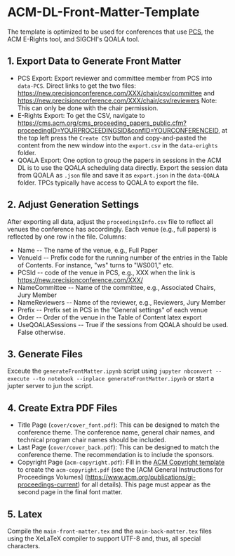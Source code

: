 # ACM-DL-Front-Matter-Template

The template is optimized to be used for conferences that use [PCS](https://new.precisionconference.com/), the ACM E-Rights tool, and SIGCHI's QOALA tool.

## 1. Export Data to Generate Front Matter
* PCS Export: Export reviewer and committee member from PCS into `data-PCS`. Direct links to get the two files: https://new.precisionconference.com/XXX/chair/csv/committee and https://new.precisionconference.com/XXX/chair/csv/reviewers Note: This can only be done with the chair permission.
* E-Rights Export: To get the CSV, navigate to https://cms.acm.org/cms_proceeding_papers_public.cfm?proceedingID=YOURPROCEEDINGSID&confID=YOURCONFERENCEID, at the top left press the `Create CSV` button and copy-and-pasted the content from the new window into the `export.csv` in the `data-erights` folder.
* QOALA Export: One option to group the papers in sessions in the ACM DL is to use the QOALA scheduling data directly. Export the session data from QOALA as `.json` file and save it as `export.json` in the `data-QOALA` folder. TPCs typically have access to QOALA to export the file.

## 2. Adjust Generation Settings
After exporting all data, adjust the `proceedingsInfo.csv` file to reflect all venues the conference has accordingly. Each venue (e.g., full papers) is reflected by one row in the file. Columns:
* Name -- The name of the venue, e.g., Full Paper
* VenueId -- Prefix code for the running number of the entries in the Table of Contents. For instance, "ws" turns to "WS001," etc.
* PCSId -- code of the venue in PCS, e.g., XXX when the link is https://new.precisionconference.com/XXX/
* NameCommittee -- Name of the committee, e.g., Associated Chairs, Jury Member
* NameReviewers -- Name of the reviewer, e.g., Reviewers, Jury Member
* Prefix -- Prefix set in PCS in the "General settings" of each venue
* Order -- Order of the venue in the Table of Content latex export
* UseQOALASessions -- True if the sessions from QOALA should be used. False otherwise.

## 3. Generate Files
Exceute the `generateFrontMatter.ipynb` script using `jupyter nbconvert --execute --to notebook --inplace generateFrontMatter.ipynb` or start a jupter server to jun the script. 

## 4. Create Extra PDF Files
* Title Page (`cover/cover_font.pdf`): This can be designed to match the conference theme. The conference name, general chair names, and technical program chair names should be included. 
* Last Page (`cover/cover_back.pdf`): This can be designed to match the conference theme. The recommendation is to include the sponsors.
* Copyright Page (`acm-copyright.pdf`): Fill in the [ACM Copyright template](https://www.acm.org/binaries/content/assets/publications/gi-verso.doc) to create the `acm-copyright.pdf` (see the [ACM General Instructions for Proceedings Volumes] (https://www.acm.org/publications/gi-proceedings-current) for all details). This page must appear as the second page in the final font matter.

## 5. Latex
Compile the `main-front-matter.tex` and the `main-back-matter.tex` files using the XeLaTeX compiler to support UTF-8 and, thus, all special characters. 
